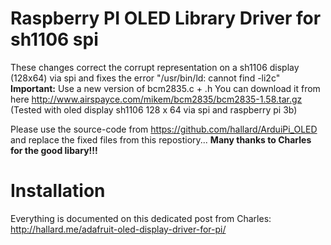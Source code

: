 Raspberry PI OLED Library Driver for sh1106 spi 
===============================================

These changes correct the corrupt representation on a sh1106 display (128x64) via spi and fixes the error "/usr/bin/ld: cannot find -li2c"
**Important:** Use a new version of bcm2835.c + .h 
You can download it from here http://www.airspayce.com/mikem/bcm2835/bcm2835-1.58.tar.gz
(Tested with oled display sh1106 128 x 64 via spi and raspberry pi 3b)

Please use the source-code from https://github.com/hallard/ArduiPi_OLED and replace the fixed files from this repostiory...
**Many thanks to Charles for the good libary!!!**

Installation
============
Everything is documented on this dedicated post from Charles: http://hallard.me/adafruit-oled-display-driver-for-pi/

